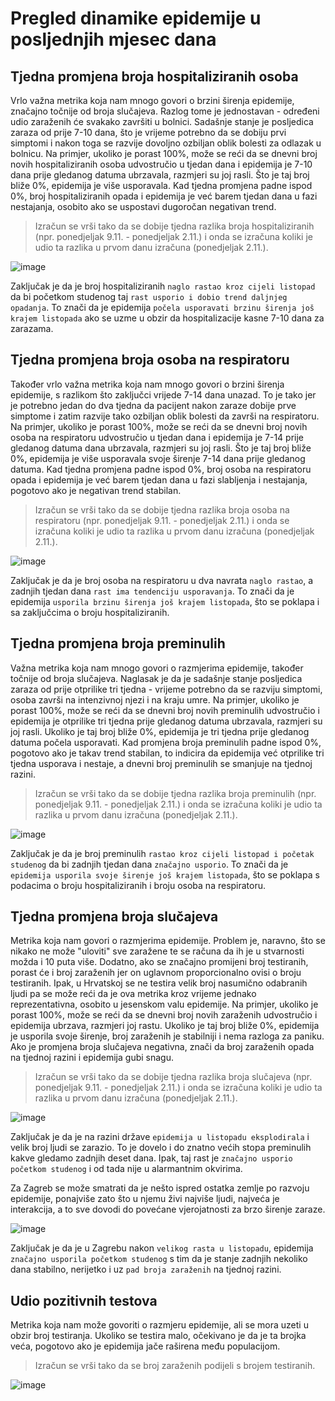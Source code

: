 # Pregled dinamike epidemije u posljednjih mjesec dana

## Tjedna promjena broja hospitaliziranih osoba

Vrlo važna metrika koja nam mnogo govori o brzini širenja epidemije, značajno točnije od broja slučajeva. Razlog tome je jednostavan - određeni udio zaraženih će svakako završiti u bolnici. Sadašnje stanje je posljedica zaraza od prije 7-10 dana, što je vrijeme potrebno da se dobiju prvi simptomi i nakon toga se razvije dovoljno ozbiljan oblik bolesti za odlazak u bolnicu. Na primjer, ukoliko je porast 100%, može se reći da se dnevni broj novih hospitaliziranih osoba udvostručio u tjedan dana i epidemija je 7-10 dana prije gledanog datuma ubrzavala, razmjeri su joj rasli. Što je taj broj bliže 0%, epidemija je više usporavala. Kad tjedna promjena padne ispod 0%, broj hospitaliziranih opada i epidemija je već barem tjedan dana u fazi nestajanja, osobito ako se uspostavi dugoročan negativan trend.

> Izračun se vrši tako da se dobije tjedna razlika broja hospitaliziranih (npr. ponedjeljak 9.11. - ponedjeljak 2.11.) i onda se izračuna koliki je udio ta razlika u prvom danu izračuna (ponedjeljak 2.11.).

![image](/grafovi/1511_promjena_hospitaliziranih.png)

Zaključak je da je broj hospitaliziranih `naglo rastao kroz cijeli listopad` da bi početkom studenog taj `rast usporio i dobio trend daljnjeg opadanja`. To znači da je epidemija `počela usporavati brzinu širenja još krajem listopada` ako se uzme u obzir da hospitalizacije kasne 7-10 dana za zarazama.

## Tjedna promjena broja osoba na respiratoru

Također vrlo važna metrika koja nam mnogo govori o brzini širenja epidemije, s razlikom što zaključci vrijede 7-14 dana unazad. To je tako jer je potrebno jedan do dva tjedna da pacijent nakon zaraze dobije prve simptome i zatim razvije tako ozbiljan oblik bolesti da završi na respiratoru. Na primjer, ukoliko je porast 100%, može se reći da se dnevni broj novih osoba na respiratoru udvostručio u tjedan dana i epidemija je 7-14 prije gledanog datuma dana ubrzavala, razmjeri su joj rasli. Što je taj broj bliže 0%, epidemija je više usporavala svoje širenje 7-14 dana prije gledanog datuma. Kad tjedna promjena padne ispod 0%, broj osoba na respiratoru opada i epidemija je već barem tjedan dana u fazi slabljenja i nestajanja, pogotovo ako je negativan trend stabilan.

> Izračun se vrši tako da se dobije tjedna razlika broja osoba na respiratoru (npr. ponedjeljak 9.11. - ponedjeljak 2.11.) i onda se izračuna koliki je udio ta razlika u prvom danu izračuna (ponedjeljak 2.11.).

![image](/grafovi/1511_promjena_respirator.png)

Zaključak je da je broj osoba na respiratoru u dva navrata `naglo rastao`, a zadnjih tjedan dana `rast ima tendenciju usporavanja`. To znači da je epidemija `usporila brzinu širenja još krajem listopada`, što se poklapa i sa zaključcima o broju hospitaliziranih.

## Tjedna promjena broja preminulih

Važna metrika koja nam mnogo govori o razmjerima epidemije, također točnije od broja slučajeva. Naglasak je da je sadašnje stanje posljedica zaraza od prije otprilike tri tjedna - vrijeme potrebno da se razviju simptomi, osoba završi na intenzivnoj njezi i na kraju umre. Na primjer, ukoliko je porast 100%, može se reći da se dnevni broj novih preminulih udvostručio i epidemija je otprilike tri tjedna prije gledanog datuma ubrzavala, razmjeri su joj rasli. Ukoliko je taj broj bliže 0%, epidemija je tri tjedna prije gledanog datuma počela usporavati. Kad promjena broja preminulih padne ispod 0%, pogotovo ako je takav trend stabilan, to indicira da epidemija već otprilike tri tjedna usporava i nestaje, a dnevni broj preminulih se smanjuje na tjednoj razini.

> Izračun se vrši tako da se dobije tjedna razlika broja preminulih (npr. ponedjeljak 9.11. - ponedjeljak 2.11.) i onda se izračuna koliki je udio ta razlika u prvom danu izračuna (ponedjeljak 2.11.).

![image](/grafovi/1511_promjena_preminulih.png)

Zaključak je da je broj preminulih `rastao kroz cijeli listopad i početak studenog` da bi zadnjih tjedan dana `značajno usporio`. To znači da je `epidemija usporila svoje širenje još krajem listopada`, što se poklapa s podacima o broju hospitaliziranih i broju osoba na respiratoru.

## Tjedna promjena broja slučajeva

Metrika koja nam govori o razmjerima epidemije. Problem je, naravno, što se nikako ne može "uloviti" sve zaražene te se računa da ih je u stvarnosti možda i 10 puta više. Dodatno, ako se značajno promijeni broj testiranih, porast će i broj zaraženih jer on uglavnom proporcionalno ovisi o broju testiranih. Ipak, u Hrvatskoj se ne testira velik broj nasumično odabranih ljudi pa se može reći da je ova metrika kroz vrijeme jednako reprezentativna, osobito u jesenskom valu epidemije. Na primjer, ukoliko je porast 100%, može se reći da se dnevni broj novih zaraženih udvostručio i epidemija ubrzava, razmjeri joj rastu. Ukoliko je taj broj bliže 0%, epidemija je usporila svoje širenje, broj zaraženih je stabilniji i nema razloga za paniku. Ako je promjena broja slučajeva negativna, znači da broj zaraženih opada na tjednoj razini i epidemija gubi snagu.

> Izračun se vrši tako da se dobije tjedna razlika broja slučajeva (npr. ponedjeljak 9.11. - ponedjeljak 2.11.) i onda se izračuna koliki je udio ta razlika u prvom danu izračuna (ponedjeljak 2.11.).

![image](/grafovi/1511_promjena_slucajeva_ukupno.png)

Zaključak je da je na razini države `epidemija u listopadu eksplodirala` i velik broj ljudi se zarazio. To je dovelo i do znatno većih stopa preminulih kakve gledamo zadnjih deset dana. Ipak, taj rast je `značajno usporio početkom studenog` i od tada nije u alarmantnim okvirima.

Za Zagreb se može smatrati da je nešto ispred ostatka zemlje po razvoju epidemije, ponajviše zato što u njemu živi najviše ljudi, najveća je interakcija, a to sve dovodi do povećane vjerojatnosti za brzo širenje zaraze.

![image](/grafovi/1511_promjena_slucajeva_zg.png)

Zaključak je da je u Zagrebu nakon `velikog rasta u listopadu`, epidemija `značajno usporila početkom studenog` s tim da je stanje zadnjih nekoliko dana stabilno, nerijetko i uz `pad broja zaraženih` na tjednoj razini.

## Udio pozitivnih testova

Metrika koja nam može govoriti o razmjeru epidemije, ali se mora uzeti u obzir broj testiranja. Ukoliko se testira malo, očekivano je da je ta brojka veća, pogotovo ako je epidemija jače raširena među populacijom. 

> Izračun se vrši tako da se broj zaraženih podijeli s brojem testiranih.

![image](/grafovi/1511_udio_pozitivnih_testova.png)
